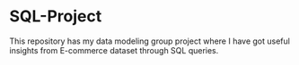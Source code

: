 # SQL-Project
This repository has my data modeling group project where I have got useful insights from E-commerce dataset through SQL queries.
